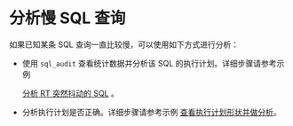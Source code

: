 分析慢 SQL 查询 
===============================



如果已知某条 SQL 查询一直比较慢，可以使用如下方式进行分析：

* 使用 `sql_audit` 查看统计数据并分析该 SQL 的执行计划。详细步骤请参考示例

  [分析 RT 突然抖动的 SQL](/en-US/12.sql-tuning-guide/4.sql-tuning/3.monitor-the-sql-execution-performance/4.examples-of-sql-performance-analysis/2.analyze-sql-queries-that-cause-an-abrupt-rt-jitter.md) 。
  

* 分析执行计划是否正确。详细步骤请参考示例 [查看执行计划形状并做分析](/en-US/12.sql-tuning-guide/4.sql-tuning/3.monitor-the-sql-execution-performance/4.examples-of-sql-performance-analysis/3.view-the-shape-of-an-execution-plan-and-analyze-the-plan.md)。

  




